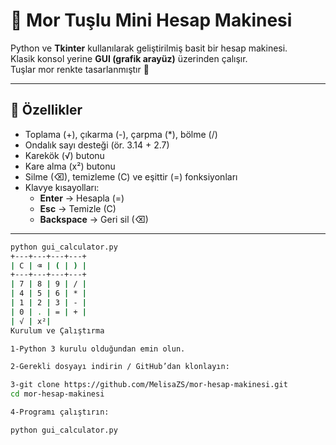 # 💜 Mor Tuşlu Mini Hesap Makinesi

Python ve **Tkinter** kullanılarak geliştirilmiş basit bir hesap makinesi.  
Klasik konsol yerine **GUI (grafik arayüz)** üzerinden çalışır.  
Tuşlar mor renkte tasarlanmıştır 🎨  

---

## 🚀 Özellikler
- Toplama (+), çıkarma (-), çarpma (*), bölme (/)
- Ondalık sayı desteği (ör. 3.14 + 2.7)
- Karekök (√) butonu
- Kare alma (x²) butonu
- Silme (⌫), temizleme (C) ve eşittir (=) fonksiyonları
- Klavye kısayolları:
  - **Enter** → Hesapla (=)
  - **Esc** → Temizle (C)
  - **Backspace** → Geri sil (⌫)

---


```bash
python gui_calculator.py
+---+---+---+---+
| C | ⌫ | ( | ) |
+---+---+---+---+
| 7 | 8 | 9 | / |
| 4 | 5 | 6 | * |
| 1 | 2 | 3 | - |
| 0 | . | = | + |
| √ | x²|
Kurulum ve Çalıştırma

1-Python 3 kurulu olduğundan emin olun.

2-Gerekli dosyayı indirin / GitHub’dan klonlayın:

3-git clone https://github.com/MelisaZS/mor-hesap-makinesi.git
cd mor-hesap-makinesi

4-Programı çalıştırın:

python gui_calculator.py

